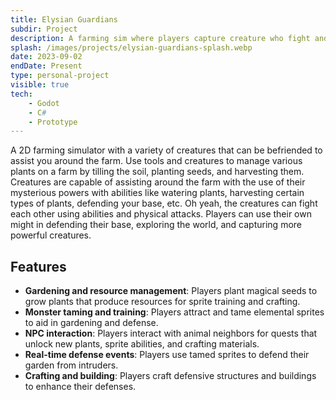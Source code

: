 ```yaml
---
title: Elysian Guardians
subdir: Project
description: A farming sim where players capture creature who fight and aid around the farm
splash: /images/projects/elysian-guardians-splash.webp
date: 2023-09-02
endDate: Present
type: personal-project
visible: true
tech:
    - Godot
    - C#
    - Prototype
---
```


A 2D farming simulator with a variety of creatures that can be befriended to assist you around the farm. Use tools and creatures to manage various plants on a farm by tilling the soil, planting seeds, and harvesting them. Creatures are capable of assisting around the farm with the use of their mysterious powers with abilities like watering plants, harvesting certain types of plants, defending your base, etc. Oh yeah, the creatures can fight each other using abilities and physical attacks. Players can use their own might in defending their base, exploring the world, and capturing more powerful creatures.

## Features

- **Gardening and resource management**: Players plant magical seeds to grow plants that produce resources for sprite training and crafting.
- **Monster taming and training**: Players attract and tame elemental sprites to aid in gardening and defense.
- **NPC interaction**: Players interact with animal neighbors for quests that unlock new plants, sprite abilities, and crafting materials.
- **Real-time defense events**: Players use tamed sprites to defend their garden from intruders.
- **Crafting and building**: Players craft defensive structures and buildings to enhance their defenses.

